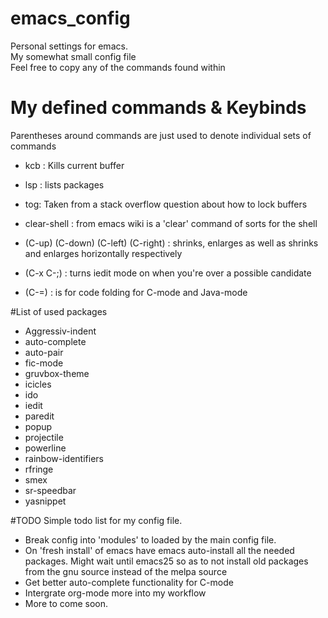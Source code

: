 # emacs_config
Personal settings for emacs. <br>
My somewhat small config file  <br>
Feel free to copy any of the commands found within

# My defined commands & Keybinds

Parentheses around commands are just used to denote individual sets of commands

- kcb : Kills current buffer

- lsp : lists packages

- tog: Taken from a stack overflow question about how to lock buffers 
- clear-shell : from emacs wiki is a 'clear' command of sorts for the shell

- (C-up) (C-down) (C-left) (C-right) : shrinks, enlarges as well as shrinks and enlarges horizontally respectively

- (C-x C-;) : turns iedit mode on when you're over a possible candidate

- (C-=) : is for code folding for C-mode and Java-mode

#List of used packages

- Aggressiv-indent
- auto-complete
- auto-pair
- fic-mode
- gruvbox-theme
- icicles
- ido
- iedit
- paredit
- popup
- projectile
- powerline
- rainbow-identifiers
- rfringe
- smex
- sr-speedbar
- yasnippet

#TODO 
Simple todo list for my config file. 

- Break config into 'modules' to loaded by the main config file. 
- On 'fresh install' of emacs have emacs auto-install all the needed packages. 
Might wait until emacs25 so as to not install old packages from the gnu source instead of the melpa source
- Get better auto-complete functionality for C-mode
- Intergrate org-mode more into my workflow 
- More to come soon. 